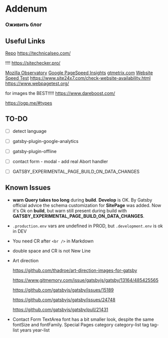 # Addenum
### Оживить блог

## Useful Links


[Repo](https://dotlayer.com/how-to-use-a-private-github-repo-as-a-dependency-with-yarn-npm/)
https://technicalseo.com/


!!!!
https://sitechecker.pro/


[Mozilla Observatory](https://observatory.mozilla.org/)
[Google PageSpeed Insights](https://developers.google.com/speed/pagespeed/insights/?hl=en)
[gtmetrix.com](https://gtmetrix.com/)
[Website Speed Test](https://tools.keycdn.com/speed)
https://www.site24x7.com/check-website-availability.html
https://www.webpagetest.org/

for images
the BEST!!!!!
https://www.dareboost.com/


https://ogp.me/#types
## TO-DO

- [ ] detect language
- [ ] gatsby-plugin-google-analytics
- [ ] gatsby-plugin-offline
- [ ] contact form - modal - add real Abort handler
- [ ] GATSBY_EXPERIMENTAL_PAGE_BUILD_ON_DATA_CHANGES


## Known Issues

- **warn Query takes too long** during **build**.
  **Develop** is OK.
  By Gatsby official advice the schema customization for **SitePage** was added.
  Now it's Ok on **build**, but warn still present during build with **GATSBY_EXPERIMENTAL_PAGE_BUILD_ON_DATA_CHANGES**.
- `.production.env` vars are undefined in PROD, but `.development.env` is ok in DEV
- You need CR after `<br />` in Markdown
- double space and CR is not New Line
- Art direction

  https://github.com/thadroe/art-direction-images-for-gatsby

  https://www.gitmemory.com/issue/gatsbyjs/gatsby/13164/485425565

  https://github.com/gatsbyjs/gatsby/issues/15189

  https://github.com/gatsbyjs/gatsby/issues/24748

  https://github.com/gatsbyjs/gatsby/pull/21431

- Contact Form
  TextArea font has a bit smaller look, despite the same fontSize and fontFamily.
Special Pages
category
category-list
tag
tag-list
years
year-list

